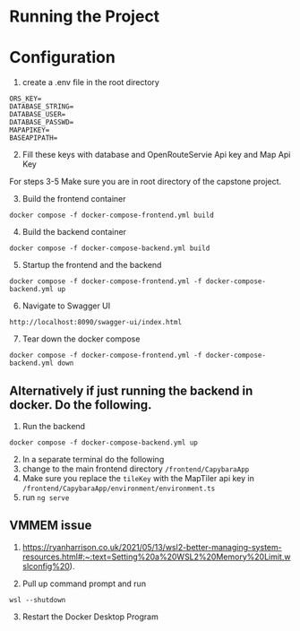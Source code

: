 # Running the Project

# Configuration
1. create a .env file in the root directory

```
ORS_KEY=
DATABASE_STRING=
DATABASE_USER=
DATABASE_PASSWD=
MAPAPIKEY=
BASEAPIPATH=
```

2. Fill these keys with database and OpenRouteServie Api key and Map Api Key

For steps 3-5
Make sure you are in root directory of the capstone project.

3. Build the frontend container
```
docker compose -f docker-compose-frontend.yml build
```

4. Build the backend container
```
docker compose -f docker-compose-backend.yml build
```

5. Startup the frontend and the backend
```
docker compose -f docker-compose-frontend.yml -f docker-compose-backend.yml up
```

6. Navigate to Swagger UI
```
http://localhost:8090/swagger-ui/index.html
```

7. Tear down the docker compose
```
docker compose -f docker-compose-frontend.yml -f docker-compose-backend.yml down
```

## Alternatively if just running the backend in docker. Do the following.
1. Run the backend
```
docker compose -f docker-compose-backend.yml up
```
2. In a separate terminal do the following
3. change to the main frontend directory `/frontend/CapybaraApp`
4. Make sure you replace the `tileKey` with the MapTiler api key in `/frontend/CapybaraApp/environment/environment.ts`
5. run `ng serve`

## VMMEM issue
1. https://ryanharrison.co.uk/2021/05/13/wsl2-better-managing-system-resources.html#:~:text=Setting%20a%20WSL2%20Memory%20Limit,wslconfig%20).

2. Pull up command prompt and run
```
wsl --shutdown
```
3. Restart the Docker Desktop Program
